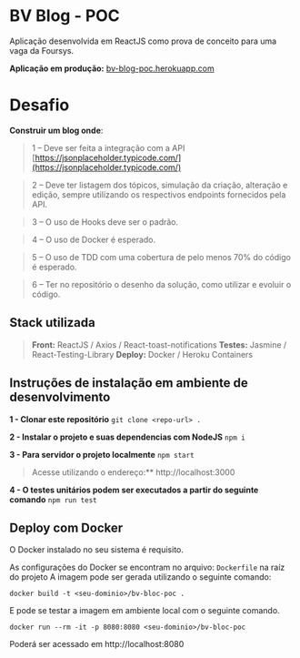 
# BV Blog - POC

Aplicação desenvolvida em ReactJS como prova de conceito para uma vaga da Foursys.

**Aplicação em produção:** [bv-blog-poc.herokuapp.com](https://bv-blog-poc.herokuapp.com/) 

# Desafio

**Construir um blog onde**:
>1 – Deve ser feita a integração com a API [https://jsonplaceholder.typicode.com/](https://jsonplaceholder.typicode.com/)

>2 – Deve ter listagem dos tópicos, simulação da criação, alteração e edição, sempre utilizando os respectivos endpoints fornecidos pela API.

>3 – O uso de Hooks deve ser o padrão.

>4 – O uso de Docker é esperado.

>5 – O uso de TDD com uma cobertura de pelo menos 70% do código é esperado.

>6 – Ter no repositório o desenho da solução, como utilizar e evoluir o código.

## Stack utilizada

> **Front:** ReactJS / Axios / React-toast-notifications
> **Testes:** Jasmine / React-Testing-Library
> **Deploy:** Docker / Heroku Containers

## Instruções de instalação em ambiente de desenvolvimento

**1 - Clonar este repositório**
``git clone <repo-url> .``

**2 - Instalar o projeto e suas dependencias com NodeJS**
``npm i``

**3 - Para servidor o projeto localmente**
``npm start``

> Acesse utilizando o endereço:** http://localhost:3000

**4 - O testes unitários podem ser executados a partir do seguinte comando**
``npm run test``

## Deploy com Docker

O Docker instalado no seu sistema é requisito.

As configurações do Docker se encontram no arquivo: ```Dockerfile``` na raíz do projeto
A imagem pode ser gerada utilizando o seguinte comando:

``docker build -t <seu-dominio>/bv-bloc-poc .``

E pode se testar a imagem em ambiente local com o seguinte comando. 

``docker run --rm -it -p 8080:8080 <seu-dominio>/bv-bloc-poc``

Poderá ser acessado em http://localhost:8080


